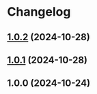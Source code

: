 # Changelog

## [1.0.2](https://github.com/mirumee/nimara-mailer/compare/1.0.1...1.0.2) (2024-10-28)

## [1.0.1](https://github.com/mirumee/nimara-mailer/compare/1.0.0...1.0.1) (2024-10-28)

## 1.0.0 (2024-10-24)
